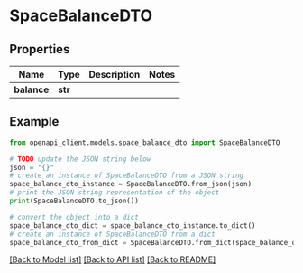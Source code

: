 # SpaceBalanceDTO


## Properties

Name | Type | Description | Notes
------------ | ------------- | ------------- | -------------
**balance** | **str** |  | 

## Example

```python
from openapi_client.models.space_balance_dto import SpaceBalanceDTO

# TODO update the JSON string below
json = "{}"
# create an instance of SpaceBalanceDTO from a JSON string
space_balance_dto_instance = SpaceBalanceDTO.from_json(json)
# print the JSON string representation of the object
print(SpaceBalanceDTO.to_json())

# convert the object into a dict
space_balance_dto_dict = space_balance_dto_instance.to_dict()
# create an instance of SpaceBalanceDTO from a dict
space_balance_dto_from_dict = SpaceBalanceDTO.from_dict(space_balance_dto_dict)
```
[[Back to Model list]](../README.md#documentation-for-models) [[Back to API list]](../README.md#documentation-for-api-endpoints) [[Back to README]](../README.md)


